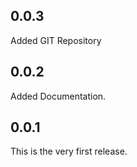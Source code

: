 ## 0.0.3

Added GIT Repository

## 0.0.2

Added Documentation.

## 0.0.1

This is the very first release.
